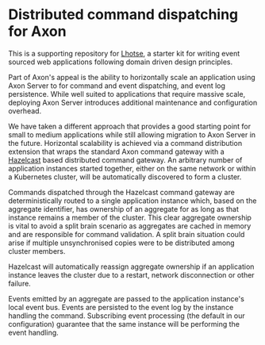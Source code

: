 # Distributed command dispatching for Axon

This is a supporting repository for [Lhotse](https://github.com/everest-engineering/lhotse), a starter kit for writing event sourced web applications following domain driven design principles.

Part of Axon's appeal is the ability to horizontally scale an application using Axon Server to for command and event dispatching, and event log persistence. While well suited to applications that require massive scale, deploying Axon Server introduces additional maintenance and configuration overhead.

We have taken a different approach that provides a good starting point for small to medium applications while still allowing migration to Axon Server in the future. Horizontal scalability is achieved via a command distribution extension that wraps the standard Axon command gateway with a [Hazelcast](https://hazelcast.com/) based distributed command gateway. An arbitrary number of application instances started together, either on the same network or within a Kubernetes cluster, will be automatically discovered to form a cluster.

Commands dispatched through the Hazelcast command gateway are deterministically routed to a single application instance which, based on the aggregate identifier, has ownership of an aggregate for as long as that instance remains a member of the cluster. This clear aggregate ownership is vital to avoid a split brain scenario as aggregates are cached in memory and are responsible for command validation. A split brain situation could arise if multiple unsynchronised copies were to be distributed among cluster members.

Hazelcast will automatically reassign aggregate ownership if an application instance leaves the cluster due to a restart, network disconnection or other failure.

Events emitted by an aggregate are passed to the application instance's local event bus. Events are persisted to the event log by the instance handling the command. Subscribing event processing (the default in our configuration) guarantee that the same instance will be performing the event handling.
